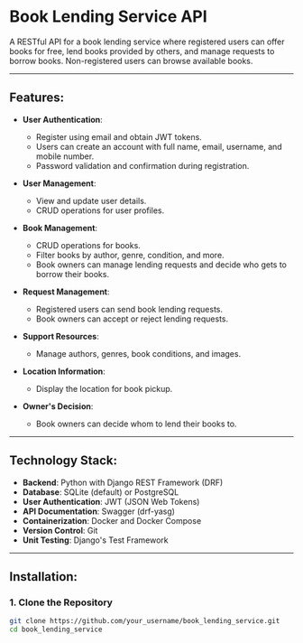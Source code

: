 # Book Lending Service API

A RESTful API for a book lending service where registered users can offer books for free, lend books provided by others, and manage requests to borrow books. Non-registered users can browse available books.

---

## Features:
- **User Authentication**:
  - Register using email and obtain JWT tokens.
  - Users can create an account with full name, email, username, and mobile number.
  - Password validation and confirmation during registration.

- **User Management**:
  - View and update user details.
  - CRUD operations for user profiles.

- **Book Management**:
  - CRUD operations for books.
  - Filter books by author, genre, condition, and more.
  - Book owners can manage lending requests and decide who gets to borrow their books.

- **Request Management**:
  - Registered users can send book lending requests.
  - Book owners can accept or reject lending requests.

- **Support Resources**:
  - Manage authors, genres, book conditions, and images.

- **Location Information**:
  - Display the location for book pickup.

- **Owner's Decision**:
  - Book owners can decide whom to lend their books to.

---

## Technology Stack:
- **Backend**: Python with Django REST Framework (DRF)
- **Database**: SQLite (default) or PostgreSQL
- **User Authentication**: JWT (JSON Web Tokens)
- **API Documentation**: Swagger (drf-yasg)
- **Containerization**: Docker and Docker Compose
- **Version Control**: Git
- **Unit Testing**: Django's Test Framework

---

## Installation:

### **1. Clone the Repository**
```bash
git clone https://github.com/your_username/book_lending_service.git
cd book_lending_service
